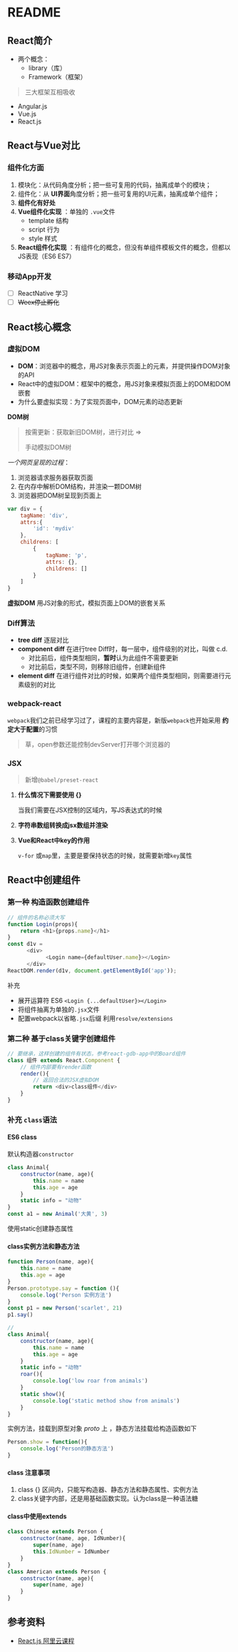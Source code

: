 # README

## React简介

- 两个概念：
  - library（库）
  - Framework（框架）

> 三大框架互相吸收

- Angular.js
- Vue.js
- React.js

## React与Vue对比

### 组件化方面

1. 模块化：从代码角度分析；把一些可复用的代码，抽离成单个的模块；
2. 组件化：从 **UI界面**角度分析；把一些可复用的UI元素，抽离成单个组件；
3. **组件化有好处**
4. **Vue组件化实现** ：单独的 `.vue`文件
   - template 结构
   - script 行为
   - style 样式
5. **React组件化实现** ：有组件化的概念，但没有单组件模板文件的概念，但都以JS表现（ES6 ES7）

### 移动App开发

- [ ] ReactNative 学习
- [ ] ~~Weex停止孵化~~

## React核心概念

### 虚拟DOM

- **DOM**：浏览器中的概念，用JS对象表示页面上的元素，并提供操作DOM对象的API
- React中的虚拟DOM：框架中的概念，用JS对象来模拟页面上的DOM和DOM嵌套
- 为什么要虚拟实现：为了实现页面中，DOM元素的动态更新

**DOM树** 

> 按需更新：获取新旧DOM树，进行对比 =>
>
> 手动模拟DOM树

*一个网页呈现的过程*：

1. 浏览器请求服务器获取页面
2. 在内存中解析DOM结构，并渲染一颗DOM树
3. 浏览器把DOM树呈现到页面上

```javascript
var div = {
    tagName: 'div',
    attrs:{
        'id': 'mydiv'
    },
    childrens: [
        {
            tagName: 'p',
            attrs: {},
            childrens: []
        }
    ]
}
```

**虚拟DOM** 用JS对象的形式，模拟页面上DOM的嵌套关系

### Diff算法

- **tree diff** 逐层对比
- **component diff** 在进行tree Diff时，每一层中，组件级别的对比，叫做 c.d.
  - 对比前后，组件类型相同，**暂时**认为此组件不需要更新
  - 对比前后，类型不同，则移除旧组件，创建新组件
- **element diff** 在进行组件对比的时候，如果两个组件类型相同，则需要进行元素级别的对比

### webpack-react

`webpack`我们之前已经学习过了，课程的主要内容是，新版`webpack`也开始采用 **约定大于配置**的习惯

> 草，open参数还能控制devServer打开哪个浏览器的

### JSX

>  新增`@babel/preset-react` 

1. **什么情况下需要使用 {}**

    当我们需要在JSX控制的区域内，写JS表达式的时候

2. **字符串数组转换成jsx数组并渲染**

3. **Vue和React中key的作用** 

   `v-for` 或`map`里，主要是要保持状态的时候，就需要新增`key`属性
## React中创建组件

### 第一种 构造函数创建组件

```javascript
// 组件的名称必须大写
function Login(props){
    return <h1>{props.name}</h1>
}
const d1v = 
      <div>
      		<Login name={defaultUser.name}></Login>
      </div>
ReactDOM.render(d1v, document.getElementById('app'));
```
补充
- 展开运算符 ES6 `<Login {...defaultUser}></Login>`
- 将组件抽离为单独的`.jsx`文件
- 配置webpack以省略`.jsx`后缀  利用`resolve/extensions`

### 第二种 基于class关键字创建组件

```javascript
// 要继承，这样创建的组件有状态，参考react-gdb-app中的Board组件
class 组件 extends React.Component {
    // 组件内部要有render函数
    render(){
        // 返回合法的JSX虚拟DOM
        return <div>class组件</div>
    }
}
```



### 补充 `class`语法

#### ES6 class

默认构造器`constructor`

```javascript
class Animal{
    constructor(name, age){
        this.name = name
        this.age = age
    }
    static info = "动物"
}
const a1 = new Animal('大黄', 3)
```

使用static创建静态属性

####   class实例方法和静态方法

```javascript
function Person(name, age){
    this.name = name
    this.age = age
}
Person.prototype.say = function (){
    console.log('Person 实例方法')
}
const p1 = new Person('scarlet', 21)
p1.say()

// 
class Animal{
    constructor(name, age){
        this.name = name
        this.age = age
    }
    static info = "动物"
	roar(){
        console.log('low roar from animals')
    }
	static show(){
        console.log('static method show from animals')
    }
}
```

实例方法，挂载到原型对象 _proto_ 上 ，静态方法挂载给构造函数如下

```javascript
Person.show = function(){
    console.log('Person的静态方法')
}
```

#### class 注意事项

1. class {} 区间内，只能写构造器、静态方法和静态属性、实例方法
2. class关键字内部，还是用基础函数实现。认为class是一种语法糖

#### class中使用extends

```javascript
class Chinese extends Person {
    constructor(name, age, IdNumber){
        super(name, age)
        this.IdNumber = IdNumber
    }
}
class American extends Person {
    constructor(name, age){
        super(name, age)
    }
}
```






## 参考资料

- [React.js 阿里云课程](https://edu.aliyun.com/course/1727?spm=5176.10731542.0.0.3eca11d3X5dpf3)


